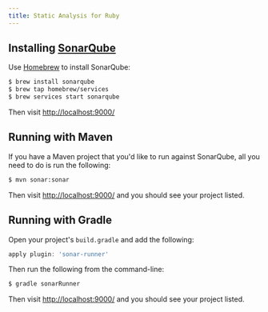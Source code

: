 ```yaml
---
title: Static Analysis for Ruby
---
```


## Installing [SonarQube](http://www.sonarqube.org/)

Use [Homebrew](/tools/homebrew.html) to install SonarQube:

```bash
$ brew install sonarqube
$ brew tap homebrew/services
$ brew services start sonarqube
```

Then visit <http://localhost:9000/>

## Running with Maven

If you have a Maven project that you'd like to run against SonarQube, all you need to do is run the following:

```bash
$ mvn sonar:sonar
```

Then visit <http://localhost:9000/> and you should see your project listed.

## Running with Gradle

Open your project's `build.gradle` and add the following:

```groovy
apply plugin: 'sonar-runner'
```

Then run the following from the command-line:

```bash
$ gradle sonarRunner
```

Then visit <http://localhost:9000/> and you should see your project listed.
